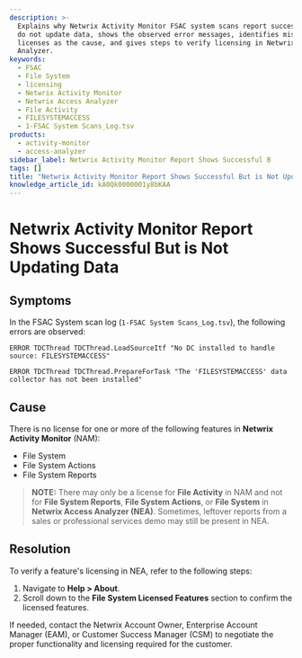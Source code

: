 ```yaml
---
description: >-
  Explains why Netwrix Activity Monitor FSAC system scans report successful but
  do not update data, shows the observed error messages, identifies missing
  licenses as the cause, and gives steps to verify licensing in Netwrix Access
  Analyzer.
keywords:
  - FSAC
  - File System
  - licensing
  - Netwrix Activity Monitor
  - Netwrix Access Analyzer
  - File Activity
  - FILESYSTEMACCESS
  - 1-FSAC System Scans_Log.tsv
products:
  - activity-monitor
  - access-analyzer
sidebar_label: Netwrix Activity Monitor Report Shows Successful B
tags: []
title: "Netwrix Activity Monitor Report Shows Successful But is Not Updating Data"
knowledge_article_id: kA0Qk0000001y8bKAA
---
```


# Netwrix Activity Monitor Report Shows Successful But is Not Updating Data

## Symptoms

In the FSAC System scan log (`1-FSAC System Scans_Log.tsv`), the following errors are observed:

```
ERROR TDCThread TDCThread.LoadSourceItf "No DC installed to handle source: FILESYSTEMACCESS"
```

```
ERROR TDCThread TDCThread.PrepareForTask "The 'FILESYSTEMACCESS' data collector has not been installed"
```

## Cause

There is no license for one or more of the following features in **Netwrix Activity Monitor** (NAM):

- File System
- File System Actions
- File System Reports

> **NOTE:** There may only be a license for **File Activity** in NAM and not for **File System Reports**, **File System Actions**, or **File System** in **Netwrix Access Analyzer (NEA)**. Sometimes, leftover reports from a sales or professional services demo may still be present in NEA.

## Resolution

To verify a feature's licensing in NEA, refer to the following steps:

1. Navigate to **Help > About**.
2. Scroll down to the **File System Licensed Features** section to confirm the licensed features.

If needed, contact the Netwrix Account Owner, Enterprise Account Manager (EAM), or Customer Success Manager (CSM) to negotiate the proper functionality and licensing required for the customer.
